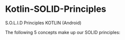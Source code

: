 # Kotlin-SOLID-Principles


S.O.L.I.D Principles KOTLIN (Android)

The following 5 concepts make up our SOLID principles:

